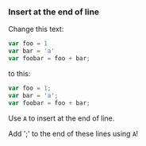 ### Insert at the end of line

Change this text:

```javascript
var foo = 1
var bar = 'a'
var foobar = foo + bar;                 
```

to this:

```javascript
var foo = 1;
var bar = 'a';
var foobar = foo + bar;
```

Use `A` to insert at the end of line.

Add ';' to the end of these lines using `A`!
